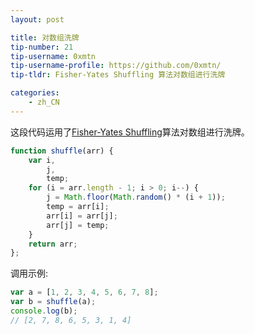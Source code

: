 ```yaml
---
layout: post

title: 对数组洗牌
tip-number: 21
tip-username: 0xmtn
tip-username-profile: https://github.com/0xmtn/
tip-tldr: Fisher-Yates Shuffling 算法对数组进行洗牌

categories:
    - zh_CN
---
```


 
 这段代码运用了[Fisher-Yates Shuffling](https://www.wikiwand.com/en/Fisher%E2%80%93Yates_shuffle)算法对数组进行洗牌。
  
```javascript
function shuffle(arr) {
    var i, 
        j,
        temp;
    for (i = arr.length - 1; i > 0; i--) {
        j = Math.floor(Math.random() * (i + 1));
        temp = arr[i];
        arr[i] = arr[j];
        arr[j] = temp;
    }
    return arr;    
};
```
调用示例:

```javascript
var a = [1, 2, 3, 4, 5, 6, 7, 8];
var b = shuffle(a);
console.log(b);
// [2, 7, 8, 6, 5, 3, 1, 4]
```
